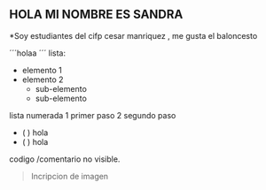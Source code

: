 ## HOLA MI NOMBRE ES SANDRA 

*Soy estudiantes del cifp cesar manriquez , me gusta el baloncesto 

´´´holaa
´´´
lista:
- elemento 1
- elemento 2
  - sub-elemento
  - sub-elemento

 lista numerada 
 1 primer paso 
 2 segundo paso 

 - ( ) hola
 - ( ) hola

<!--HOLA--> codigo /comentario no visible.


> Incripcion de imagen

